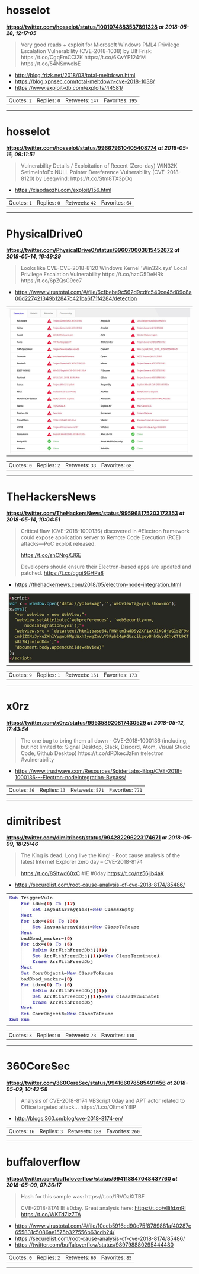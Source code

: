 # hosselot
**https://twitter.com/hosselot/status/1001074883537891328 _at 2018-05-28, 12:17:05_**
<blockquote>
Very good reads + exploit for Microsoft Windows PML4 Privilege Escalation Vulnerability (CVE-2018-1038) by Ulf Frisk:
https://t.co/CgqEmCCl2K
https://t.co/6KwYP124fM
https://t.co/54NSnwelsE
</blockquote>

* http://blog.frizk.net/2018/03/total-meltdown.html
* https://blog.xpnsec.com/total-meltdown-cve-2018-1038/
* https://www.exploit-db.com/exploits/44581/

<table><tr>
<td>Quotes: <code>2</code></td>
<td>Replies: <code>0</code></td>
<td>Retweets: <code>147</code></td>
<td>Favorites: <code>195</code></td>
</tr></table>

---

# hosselot
**https://twitter.com/hosselot/status/996679610405408774 _at 2018-05-16, 09:11:51_**
<blockquote>
Vulnerability Details / Exploitation of Recent (Zero-day) WIN32K SetImeInfoEx NULL Pointer Dereference Vulnerability (CVE-2018-8120) by Leeqwind:
https://t.co/Stm8TX3pOq
</blockquote>

* https://xiaodaozhi.com/exploit/156.html

<table><tr>
<td>Quotes: <code>1</code></td>
<td>Replies: <code>0</code></td>
<td>Retweets: <code>42</code></td>
<td>Favorites: <code>64</code></td>
</tr></table>

---

# PhysicalDrive0
**https://twitter.com/PhysicalDrive0/status/996070003815452672 _at 2018-05-14, 16:49:29_**
<blockquote>
Looks like CVE-CVE-2018-8120 Windows Kernel 'Win32k.sys' Local Privilege Escalation Vulnerability 
https://t.co/hzcG5DeHRk https://t.co/6pZQsG9cc7
</blockquote>

* https://www.virustotal.com/#/file/6cfbebe9c562d9cdfc540ce45d09c8a00d227421349b12847c421ba6f71f4284/detection

<table><tr>
<td><img src="pictures/20b867806187e97927f8e3ec57d1c368b7e38145fb1430b72d5deae2a6822eab.jpg" alt="20b867806187e97927f8e3ec57d1c368b7e38145fb1430b72d5deae2a6822eab.jpg"></td>
</table></tr>
<table><tr>
<td>Quotes: <code>0</code></td>
<td>Replies: <code>2</code></td>
<td>Retweets: <code>33</code></td>
<td>Favorites: <code>68</code></td>
</tr></table>

---

# TheHackersNews
**https://twitter.com/TheHackersNews/status/995968175203172353 _at 2018-05-14, 10:04:51_**
<blockquote>
Critical flaw (CVE-2018-1000136) discovered in #Electron framework could expose application server to Remote Code Execution (RCE) attacks—PoC exploit released.

https://t.co/shCNrgXJ6E

Developers should ensure their Electron-based apps are updated and patched. https://t.co/cgqiSGHPa8
</blockquote>

* https://thehackernews.com/2018/05/electron-node-integration.html

<table><tr>
<td><img src="pictures/93cb9ef1fa0af6810a76c7025691c1696d39cf00110b49488483053477495e67.jpg" alt="93cb9ef1fa0af6810a76c7025691c1696d39cf00110b49488483053477495e67.jpg"></td>
</table></tr>
<table><tr>
<td>Quotes: <code>9</code></td>
<td>Replies: <code>1</code></td>
<td>Retweets: <code>151</code></td>
<td>Favorites: <code>173</code></td>
</tr></table>

---

# x0rz
**https://twitter.com/x0rz/status/995358920817430529 _at 2018-05-12, 17:43:54_**
<blockquote>
The one bug to bring them all down - CVE-2018-1000136 (including, but not limited to: Signal Desktop, Slack, Discord, Atom, Visual Studio Code, Github Desktop) https://t.co/dPDkecJzFm #electron #vulnerability
</blockquote>

* https://www.trustwave.com/Resources/SpiderLabs-Blog/CVE-2018-1000136---Electron-nodeIntegration-Bypass/

<table><tr>
<td>Quotes: <code>36</code></td>
<td>Replies: <code>13</code></td>
<td>Retweets: <code>571</code></td>
<td>Favorites: <code>771</code></td>
</tr></table>

---

# dimitribest
**https://twitter.com/dimitribest/status/994282296223174671 _at 2018-05-09, 18:25:46_**
<blockquote>
The King is dead. Long live the King! - Root cause analysis of the latest Internet Explorer zero day – CVE-2018-8174

 https://t.co/8SItwd60xC 
#IE #0day https://t.co/nz56jjb4aK
</blockquote>

* https://securelist.com/root-cause-analysis-of-cve-2018-8174/85486/

<table><tr>
<td><img src="pictures/38abd9c91b876552b06f12171da062ae5e2ddf89111214dcad88ceb2996e8466.jpg" alt="38abd9c91b876552b06f12171da062ae5e2ddf89111214dcad88ceb2996e8466.jpg"></td>
</table></tr>
<table><tr>
<td>Quotes: <code>3</code></td>
<td>Replies: <code>0</code></td>
<td>Retweets: <code>73</code></td>
<td>Favorites: <code>110</code></td>
</tr></table>

---

# 360CoreSec
**https://twitter.com/360CoreSec/status/994166078585491456 _at 2018-05-09, 10:43:58_**
<blockquote>
Analysis of CVE-2018-8174 VBScript 0day and APT actor related to Office targeted attack... https://t.co/OltmxiYBIP
</blockquote>

* http://blogs.360.cn/blog/cve-2018-8174-en/

<table><tr>
<td>Quotes: <code>16</code></td>
<td>Replies: <code>3</code></td>
<td>Retweets: <code>188</code></td>
<td>Favorites: <code>260</code></td>
</tr></table>

---

# buffaloverflow
**https://twitter.com/buffaloverflow/status/994118847048437760 _at 2018-05-09, 07:36:17_**
<blockquote>
Hash for this sample was:
https://t.co/1RVOzKtTBF

CVE-2018-8174 IE #0day. Great analysis here:
https://t.co/vlIifdznRl https://t.co/WKTd7Iz7TA
</blockquote>

* https://www.virustotal.com/#/file/10ceb5916cd90e75f8789881af40287c655831c5086ae1575b327556b63cdb24/
* https://securelist.com/root-cause-analysis-of-cve-2018-8174/85486/
* https://twitter.com/buffaloverflow/status/989798880295444480

<table><tr>
<td>Quotes: <code>0</code></td>
<td>Replies: <code>2</code></td>
<td>Retweets: <code>60</code></td>
<td>Favorites: <code>85</code></td>
</tr></table>

---

